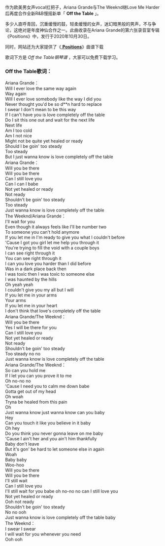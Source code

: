 

作为欧美男女声vocal扛把子，Ariana Grande与The Weeknd继Love Me Harder后再度合作全新R&B慢摇新单「 **Off
the Table** 」。

多少人直呼青回，沉重缓慢的鼓，轻柔缓慢的女声，迷幻暗黑般的男声，不与争论，这绝对是年度神仙合作之一。此曲收录在Ariana
Grande的第六张录音室专辑《Positions》中，发行于2020年10月30日。

同时，网站还为大家提供了《[ **Positions**](Music-12216-Positions-Ariana-Grande.html
"Positions")》曲谱下载

歌词下方是 _Off the Table钢琴谱_ ，大家可以免费下载学习。

### Off the Table歌词：

Ariana Grande：  
Will I ever love the same way again  
Way again  
Will I ever love somebody like the way I did you  
Never thought you'd be so d**n hard to replace  
I swear I don't mean to be this way  
If I can't have you is love completely off the table  
Do I sit this one out and wait for the next life  
Next life  
Am I too cold  
Am I not nice  
Might not be quite yet healed or ready  
Should I be goin' too steady  
Too steady  
But I just wanna know is love completely off the table  
Ariana Grande：  
Will you bе there  
Will you be there  
Can I still love you  
Can I can I babe  
Not yet healed or ready  
Not ready  
Shouldn't be goin' too steady  
Too steady  
Just wanna know is love completely off the table  
The Weeknd/Ariana Grande：  
I'll wait for you  
Even though it always feels like I'll be number two  
To someone you can't hold anymore  
If you let me in I'm ready to give you what I couldn't before  
'Cause I got you girl let me help you through it  
You're trying to fill the void with a couple boys  
I can see right through it  
You can see right through it  
I can you love you harder than I did before  
Was in a dark place back then  
I was toxic then I was toxic to someone else  
I was haunted by the hills  
Oh yeah yeah  
I couldn't give you my all but I will  
If you let me in your arms  
Your arms  
If you let me in your heart  
I don't think that love's completely off the table  
Ariana Grande/The Weeknd：  
Will you be there  
Yes I will be there for you  
Can I still love you  
Not yet healed or ready  
Not ready  
Shouldn't be goin' too steady  
Too steady no no  
Just wanna know is love completely off the table  
Ariana Grande/The Weeknd：  
So can you hold me  
If I let you can you prove it to me  
Oh no-no no  
'Cause I need you to calm me down babe  
Gotta get out of my head  
Oh woah  
Tryna be healed from this pain  
Oh  
Just wanna know just wanna know can you baby  
Hey  
Can you touch it like you believe in it baby  
Oh hey  
Do you think you never gonna leave on me baby  
'Cause I ain't her and you ain't him thankfully  
Baby don't leave  
But it's gon' be hard to let someone else in again  
Woah  
Baby baby  
Woo-hoo  
Will you be there  
Will you be there  
I'll still wait  
Can I still love you  
I'll still wait for you babe oh no-no no can I still love you  
Not yet healed or ready  
Ooh not ready  
Shouldn't be goin' too steady  
No no ooh  
Just wanna know is love completely off the table baby  
The Weeknd：  
I swear I swear  
I will wait for you whenever you need  
Ooh ooh

